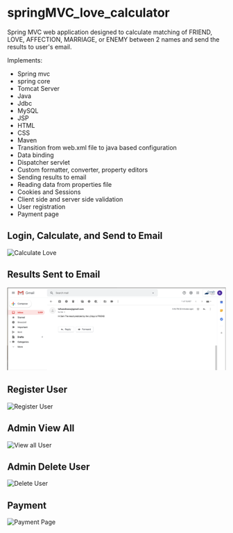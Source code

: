 # springMVC_love_calculator
Spring MVC web application designed to calculate matching  of FRIEND, LOVE, AFFECTION, MARRIAGE, or ENEMY between 2 names and send the results to user's email. 

Implements:
- Spring mvc
- spring core
- Tomcat Server
- Java
- Jdbc
- MySQL
- JSP
- HTML
- CSS
- Maven
- Transition from web.xml file to java based configuration
- Data binding
- Dispatcher servlet
- Custom formatter, converter, property editors
- Sending results to email
- Reading data from properties file
- Cookies and Sessions
- Client side and server side validation
- User registration
- Payment page

## Login, Calculate, and Send to Email 
![Calculate Love](https://github.com/alexYamaoka/springMVC_love_calculator/blob/master/gifs/calculateAndSend.gif)

## Results Sent to Email
![Email Result](https://github.com/alexYamaoka/springMVC_love_calculator/blob/master/gifs/result.png)

## Register User
![Register User](https://github.com/alexYamaoka/springMVC_love_calculator/blob/master/gifs/register.gif)

## Admin View All
![View all User](https://github.com/alexYamaoka/springMVC_love_calculator/blob/master/gifs/viewAll.gif)
## Admin Delete User
![Delete User](https://github.com/alexYamaoka/springMVC_love_calculator/blob/master/gifs/deleteUser.gif)

## Payment
![Payment Page](https://github.com/alexYamaoka/springMVC_love_calculator/blob/master/gifs/payment.gif)

